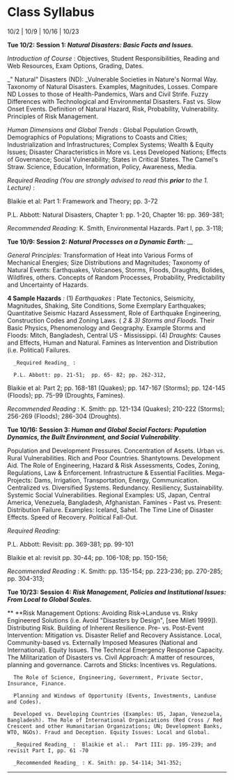 # Class Syllabus

10/2 | 10/9 | 10/16 | 10/23





**Tue 10/2: Session 1:  _Natural Disasters:   Basic Facts and Issues._**

_Introduction of Course_ : Objectives, Student Responsibilities, Reading and
Web Resources, Exam Options, Grading, Dates.

_" Natural" Disasters (ND): _Vulnerable Societies in Nature's Normal Way.
Taxonomy of Natural Disasters. Examples, Magnitudes, Losses. Compare ND Losses
to those of Health-Pandemics, Wars and Civil Strife. Fuzzy Differences with
Technological and Environmental Disasters. Fast vs. Slow Onset Events.
Definition of Natural Hazard, Risk, Probability, Vulnerability. Principles of
Risk Management.  

_Human Dimensions and Global Trends_ : Global Population Growth, Demographics
of Populations; Migrations to Coasts and Cities; Industrialization and
Infrastructures; Complex Systems; Wealth  & Equity Issues; Disaster
Characteristics in More vs. Less Developed Nations; Effects of Governance;
Social Vulnerability; States in Critical States. The Camel's Straw. Science,
Education, Information, Policy, Awareness, Media.

_Required Reading (You are strongly advised to read this **prior**_ _to the 1.
Lecture)_ :

Blaikie et al:  Part 1: Framework and Theory; pp. 3-72

P.L. Abbott: Natural Disasters, Chapter 1: pp. 1-20, Chapter 16: pp. 369-381;

_Recommended Reading:_ K. Smith, Environmental Hazards. Part I, pp. 3-118;



**Tue 10/9: Session 2: _Natural Processes on a Dynamic Earth:_** __

_General Principles:_ Transformation of Heat into Various Forms of Mechanical
Energies; Size Distributions and Magnitudes; Taxonomy of Natural Events:
Earthquakes, Volcanoes, Storms, Floods, Draughts, Bolides, Wildfires, others.
Concepts of Random Processes, Probability, Predictability and Uncertainty of
Hazards.

__4 Sample Hazards__ _:_ (1) _Earthquakes_ : Plate Tectonics, Seismicity,
Magnitudes, Shaking, Site Conditions, Some Exemplary Earthquakes; Quantitative
Seismic Hazard Assessment, Role of Earthquake Engineering, Construction Codes
and Zoning Laws. ( _2 & 3) Storms and Floods_. Their Basic Physics,
Phenomenology and Geography. Example Storms and Floods: Mitch, Bangladesh,
Central US - Mississippi. (4) _Draughts:_ Causes and Effects, Human and
Natural. Famines as Intervention and Distribution (i.e. Political) Failures.

      _Required Reading_ : 

      P.L. Abbott: pp. 21-51;  pp. 65- 82; pp. 262-312, 

Blaikie et al:  Part 2; pp. 168-181 (Quakes); pp. 147-167 (Storms); pp.
124-145 (Floods); pp. 75-99 (Droughts, Famines).

_Recommended Reading_ : K. Smith: pp. 121-134 (Quakes); 210-222 (Storms);
256-269 (Floods); 286-304 (Droughts).



**Tue 10/16: Session 3: _Human and Global Social Factors:_ _Population
Dynamics, the Built Environment, and Social Vulnerability_**.

Population and Development Pressures. Concentration of Assets. Urban vs. Rural
Vulnerabilities. Rich and Poor Countries. Shantytowns. Development Aid. The
Role of Engineering, Hazard & Risk Assessments, Codes, Zoning, Regulations,
Law & Enforcement. Infrastructure & Essential Facilities. Mega-Projects: Dams,
Irrigation, Transportation, Energy, Communication. Centralized vs. Diversified
Systems. Redundancy. Resiliency, Sustainability. Systemic Social
Vulnerabilities. Regional Examples: US, Japan, Central America, Venezuela,
Bangladesh, Afghanistan. Famines - Past vs. Present: Distribution Failure.
Examples: Iceland, Sahel. The Time Line of Disaster Effects. Speed of
Recovery. Political Fall-Out.

_Required Reading:_

P.L. Abbott: Revisit: pp. 369-381;  pp. 99-101

Blaikie et al:  revisit pp. 30-44; pp. 106-108; pp. 150-156;

_Recommended Reading_ : K. Smith:  pp. 135-154; pp. 223-236; pp. 270-285; pp.
304-313;



**Tue 10/23: Session 4:  _Risk Management, Policies and Institutional Issues:
From Local to Global Scales._**

**      **Risk Management Options: Avoiding Risk->Landuse vs. Risky Engineered
Solutions (i.e. Avoid "Disasters by Design", [see Mileti 1999]).  Distributing
Risk. Building of Inherent Resilience. Pre- vs. Post-Event Intervention:
Mitigation vs. Disaster Relief and Recovery Assistance. Local, Community-based
vs. Externally Imposed Measures (National and International). Equity Issues.
The Technical Emergency Response Capacity. The Militarization of Disasters vs.
Civil Approach: A matter of resources, planning and governance. Carrots and
Sticks: Incentives vs. Regulations.

      The Role of Science, Engineering, Government, Private Sector, Insurance, Finance.

      Planning and Windows of Opportunity (Events, Investments, Landuse and Codes).

      Developed vs. Developing Countries (Examples: US, Japan, Venezuela, Bangladesh). The Role of International Organizations (Red Cross / Red Crescent and other Humanitarian Organizations; UN; Development Banks, WTO, NGOs). Fraud and Deception. Equity Issues: Local and Global. 

      _Required Reading_ :  Blaikie et al.:  Part III: pp. 195-239; and revisit Part I, pp. 61 -70         

      _Recommended Reading_ : K. Smith: pp. 54-114; 341-352; 





  
  
---  
  



